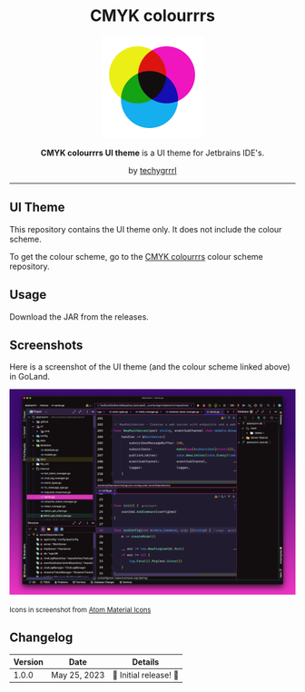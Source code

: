 <h1 align="center">CMYK colourrrs</h1>

<p align="center">
  <img src="cmyk-logo.png" width="180" style="display: inline-block; width: 180px" />
</p>

<p align="center">
  <strong>CMYK colourrrs UI theme</strong> is a UI theme for Jetbrains IDE's.
</p>
<p align="center">
  by <a href="https://techygrrrl.stream">techygrrrl</a>
</p>

---

## UI Theme

This repository contains the UI theme only. It does not include the colour scheme.

To get the colour scheme, go to the [CMYK colourrrs](https://github.com/techygrrrl/techygrrrl-cmyk-colourrrs-jetbrains) colour scheme repository.

## Usage

Download the JAR from the releases.


## Screenshots

Here is a screenshot of the UI theme (and the colour scheme linked above) in GoLand.

![](screenshot.png)

<small>Icons in screenshot from [Atom Material Icons](https://plugins.jetbrains.com/plugin/10044-atom-material-icons)</small>

## Changelog

| Version | Date         | Details                |
| ------- | ------------ | ---------------------- |
| 1.0.0   | May 25, 2023 | 🌈 Initial release! 🦄 |
